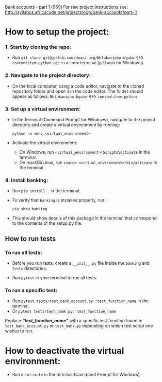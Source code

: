 Bank accounts - part 1 (959)
For raw project instructions see: http://syllabus.africacode.net/projects/oop/bank-accounts/part-1/


# How to setup the project:

### 1. Start by cloning the repo:

- Run `git clone git@github.com:Umuzi-org/Nhlakanipho-Ngubo-959-contentitem-python.git` in a linux terminal (git bash for Windows).

### 2. Navigate to the project directory:

- On the local computer, using a code editor, navigate to the cloned repository folder and open it in the code editor. The folder should appear as follows: `Nhlakanipho-Ngubo-959-contentitem-python`

### 3. Set up a virtual environment:

- In the terminal (Command Prompt for Windows), navigate to the project directory and create a virtual environment by running:

  `python -m venv <virtual_environment>`

- Activate the virtual environment:
  - On Windows, run `<virtual_environment>\Scripts\activate` in the terminal.
  - On macOS/Linux, run `source <virtual_environment>/bin/activate` in the terminal.

### 4. Install banking:

- Run `pip install .` in the terminal.

- To verify that `banking` is installed properly, run:

  `pip show banking`

- This should show details of this package in the terminal that correspond to the contents of the setup.py file.

## How to run tests

### To run all tests:

- Before you run tests, create a `__init__.py` file inside the `banking` and `tests` directories.

- Run `pytest` in your terminal to run all tests.

### To run a specific test:

- Run `pytest tests/test_bank_account.py::test_function_name` in the terminal.
- Or `pytest tests/test_bank.py::test_function_name`

Replace **_"test_function_name"_** with a specific test function found in `test_bank_account.py` or `test_bank.py` depending on which test script one wishes to run.

# How to deactivate the virtual environment:

- Run `deactivate` in the terminal (Command Prompt for Windows).
